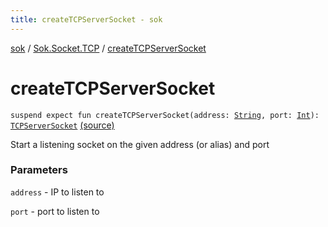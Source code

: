 ```yaml
---
title: createTCPServerSocket - sok
---
```


[sok](../index.html) / [Sok.Socket.TCP](index.html) / [createTCPServerSocket](./create-t-c-p-server-socket.html)

# createTCPServerSocket

`suspend expect fun createTCPServerSocket(address: `[`String`](https://kotlinlang.org/api/latest/jvm/stdlib/kotlin/-string/index.html)`, port: `[`Int`](https://kotlinlang.org/api/latest/jvm/stdlib/kotlin/-int/index.html)`): `[`TCPServerSocket`](-t-c-p-server-socket/index.html) [(source)](https://github.com/SeekDaSky/Sok/tree/master/common/sok-common/src/Sok/Socket/TCP/TCPServerSocket.kt#L42)

Start a listening socket on the given address (or alias) and port

### Parameters

`address` - IP to listen to

`port` - port to listen to